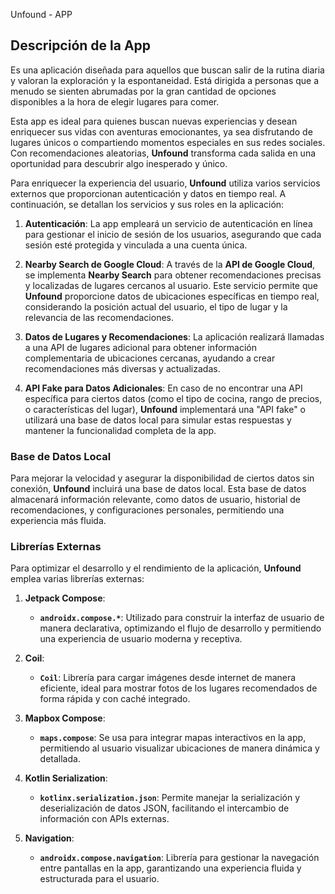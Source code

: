 Unfound - APP


## Descripción de la App

Es una aplicación diseñada para aquellos que buscan salir de la rutina diaria y valoran la exploración y la espontaneidad.
Está dirigida a personas que a menudo se sienten abrumadas por la gran cantidad de opciones disponibles a la hora de elegir lugares para comer. 

Esta app es ideal para quienes buscan nuevas experiencias y desean enriquecer sus vidas con aventuras emocionantes, ya sea disfrutando de lugares
únicos o compartiendo momentos especiales en sus redes sociales. Con recomendaciones aleatorias, **Unfound** transforma cada salida en una 
oportunidad para descubrir algo inesperado y único.

Para enriquecer la experiencia del usuario, **Unfound** utiliza varios servicios externos que proporcionan autenticación y datos 
en tiempo real. A continuación, se detallan los servicios y sus roles en la aplicación:


1. **Autenticación**: La app empleará un servicio de autenticación en línea para gestionar el inicio de sesión de los usuarios, asegurando que
 cada sesión esté protegida y vinculada a una cuenta única.

2. **Nearby Search de Google Cloud**: A través de la **API de Google Cloud**, se implementa **Nearby Search** para obtener recomendaciones precisas
 y localizadas de lugares cercanos al usuario. Este servicio permite que **Unfound** proporcione datos de ubicaciones específicas en tiempo real, considerando
 la posición actual del usuario, el tipo de lugar y la relevancia de las recomendaciones.

4. **Datos de Lugares y Recomendaciones**: La aplicación realizará llamadas a una API de lugares adicional para obtener información complementaria
 de ubicaciones cercanas, ayudando a crear recomendaciones más diversas y actualizadas.

5. **API Fake para Datos Adicionales**: En caso de no encontrar una API específica para ciertos datos (como el tipo de cocina, rango de precios, o
  características del lugar), **Unfound** implementará una "API fake" o utilizará una base de datos local para simular estas respuestas y mantener la funcionalidad completa de la app.

### Base de Datos Local

Para mejorar la velocidad y asegurar la disponibilidad de ciertos datos sin conexión, **Unfound** incluirá una base de datos local. Esta base
de datos almacenará información relevante, como datos de usuario, historial de recomendaciones, y configuraciones personales, permitiendo una experiencia más fluida.

### Librerías Externas

Para optimizar el desarrollo y el rendimiento de la aplicación, **Unfound** emplea varias librerías externas:

1. **Jetpack Compose**:
   - **`androidx.compose.*`**: Utilizado para construir la interfaz de usuario de manera declarativa, optimizando el flujo de desarrollo y permitiendo una experiencia de usuario moderna y receptiva.
   
2. **Coil**:
   - **`Coil`**: Librería para cargar imágenes desde internet de manera eficiente, ideal para mostrar fotos de los lugares recomendados de forma rápida y con caché integrado.

3. **Mapbox Compose**:
   - **`maps.compose`**: Se usa para integrar mapas interactivos en la app, permitiendo al usuario visualizar ubicaciones de manera dinámica y detallada.

4. **Kotlin Serialization**:
   - **`kotlinx.serialization.json`**: Permite manejar la serialización y deserialización de datos JSON, facilitando el intercambio de información con APIs externas.

5. **Navigation**:
   - **`androidx.compose.navigation`**: Librería para gestionar la navegación entre pantallas en la app, garantizando una experiencia fluida y estructurada para el usuario.

